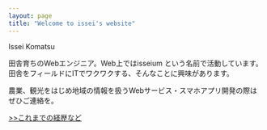 ```yaml
---
layout: page
title: "Welcome to issei's website"
---
```


Issei Komatsu

田舎育ちのWebエンジニア。Web上ではisseium という名前で活動しています。<br /> 
田舎をフィールドにITでワクワクする、そんなことに興味があります。

農業、観光をはじめ地域の情報を扱うWebサービス・スマホアプリ開発の際はぜひご連絡を。


[>>これまでの経歴など](/pages/aboutme.html)
